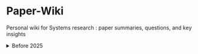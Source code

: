# Paper-Wiki
Personal wiki for Systems research : paper summaries, questions, and key insights

<details>
 <summary>Before 2025</summary>

- UCC / Cold Start Influencing Factors in Function as a Service
- MICRO / Architectural Implications of Function-as-a-Service Computing.md

</details>
